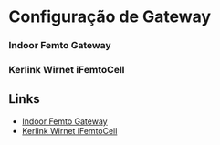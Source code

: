 # Configuração de Gateway

### Indoor Femto Gateway
### Kerlink Wirnet iFemtoCell

## Links
* [Indoor Femto Gateway](https://www.browan.com/product/indoor-femto-gateway/detail)
* [Kerlink Wirnet iFemtoCell](https://www.kerlink.com/product/wirnet-ifemtocell/)